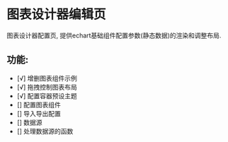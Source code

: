 # 图表设计器编辑页

图表设计器配置页, 提供echart基础组件配置参数(静态数据)的渲染和调整布局.


## 功能:

- [√] 增删图表组件示例
- [√] 拖拽控制图表布局
- [√] 配置容器预设主题
- [] 配置图表组件
- [] 导入导出配置
- [] 数据源
- [] 处理数据源的函数
